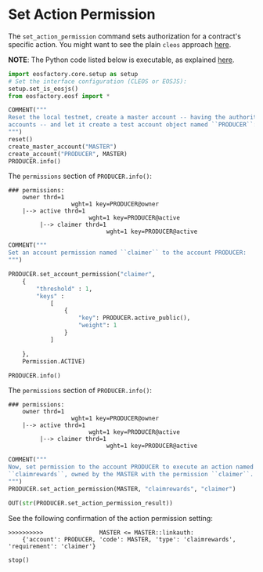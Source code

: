 # Set Action Permission

The `set_action_permission` command sets authorization for a contract's specific action. You might want to see the plain `cleos` approach [here](https://developers.eos.io/eosio-cleos/v1.2.0/reference#cleos-set-action-permission).

**NOTE**: The Python code listed below is executable, as explained [here](../README.html).

```python
import eosfactory.core.setup as setup
# Set the interface configuration (CLEOS or EOSJS):
setup.set_is_eosjs()
from eosfactory.eosf import *
```

```python
COMMENT("""
Reset the local testnet, create a master account -- having the authority to create
accounts -- and let it create a test account object named ``PRODUCER``:
""")
reset()
create_master_account("MASTER")
create_account("PRODUCER", MASTER)
PRODUCER.info()
```

The `permissions` section of `PRODUCER.info()`:
```
### permissions:
    owner thrd=1
                  wght=1 key=PRODUCER@owner
    |--> active thrd=1
                       wght=1 key=PRODUCER@active
         |--> claimer thrd=1
                            wght=1 key=PRODUCER@active
```

```python
COMMENT("""
Set an account permission named ``claimer`` to the account PRODUCER:
""")

PRODUCER.set_account_permission("claimer",
    {
        "threshold" : 1, 
        "keys" : 
            [
                {
                    "key": PRODUCER.active_public(),
                    "weight": 1
                }
            ]

    },
    Permission.ACTIVE)

PRODUCER.info()
```

The `permissions` section of `PRODUCER.info()`:
```
### permissions:
    owner thrd=1
                  wght=1 key=PRODUCER@owner
    |--> active thrd=1
                       wght=1 key=PRODUCER@active
         |--> claimer thrd=1
                            wght=1 key=PRODUCER@active
```

```python
COMMENT("""
Now, set permission to the account PRODUCER to execute an action named
``claimrewards``, owned by the MASTER with the permission ``claimer``.
""")
PRODUCER.set_action_permission(MASTER, "claimrewards", "claimer")

OUT(str(PRODUCER.set_action_permission_result))
```
See the following confirmation of the action permission setting:
```
>>>>>>>>>>                MASTER <= MASTER::linkauth:
    {'account': PRODUCER, 'code': MASTER, 'type': 'claimrewards', 'requirement': 'claimer'}
```

```python
stop()
```